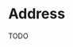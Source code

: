 # Address

TODO

<!--
https://www.lob.com/platform/address-verification

https://github.com/zippopotamus/zippopotamus | https://zippopotam.us
-->

